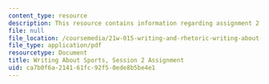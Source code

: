 ```yaml
---
content_type: resource
description: This resource contains information regarding assignment 2.
file: null
file_location: /coursemedia/21w-015-writing-and-rhetoric-writing-about-sports-fall-2013/ca7b0f6a214161fc92f50ede8b5be4e1_MIT21W_015F13_Assignment2.pdf
file_type: application/pdf
resourcetype: Document
title: Writing About Sports, Session 2 Assignment
uid: ca7b0f6a-2141-61fc-92f5-0ede8b5be4e1
---
```

